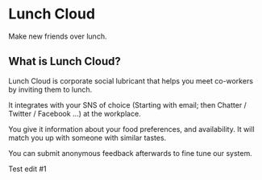 Lunch Cloud
===========

Make new friends over lunch.

What is Lunch Cloud?
--------------------
Lunch Cloud is corporate social lubricant that helps you meet co-workers by inviting them to lunch.

It integrates with your SNS of choice (Starting with email; then Chatter / Twitter / Facebook ...) at the workplace.

You give it information about your food preferences, and availability.  It will match you up with someone with similar tastes.

You can submit anonymous feedback afterwards to fine tune our system.


Test edit #1
